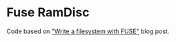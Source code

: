 # Fuse RamDisc
Code based on ["Write a filesystem with FUSE"](http://engineering.facile.it/blog/eng/write-filesystem-fuse/) blog post.
